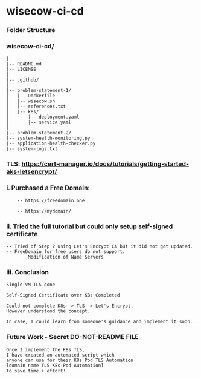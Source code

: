 # wisecow-ci-cd

### Folder Structure

### wisecow-ci-cd/
    |
    |-- README.md
    |-- LICENSE
    │
    |-- .github/
    │
    |-- problem-statement-1/
    │   |-- Dockerfile
    │   |-- wisecow.sh
    │   |-- references.txt
    │   |-- k8s/
    │       |-- deployment.yaml
    │       |-- service.yaml
    │
    |-- problem-statement-2/
    |-- system-health-monitoring.py
    |-- application-health-checker.py
    |-- system-logs.txt


### 

### TLS: https://cert-manager.io/docs/tutorials/getting-started-aks-letsencrypt/

### i. Purchased a Free Domain: 
        -- https://freedomain.one

        -- https://mydomain/

### ii. Tried the full tutorial but could only setup self-signed certificate
    -- Tried of Step 2 using Let's Encrypt CA but it did not got updated.
    -- FreeDomain for free users do not support:
            Modification of Name Servers

### iii. Conclusion
    Single VM TLS done
    
    Self-Signed Certificate over K8s Completed

    Could not complete K8s -> TLS -> Let's Encrypt.
    However understood the concept.

    In case, I could learn from someone's guidance and implement it soon..


### Future Work - Secret DO-NOT-README FILE
    Once I implement the K8s TLS,
    I have created an automated script which
    anyone can use for their K8s Pod TLS Automation 
    [domain name TLS K8s-Pod Automation]
    to save time + effort!
